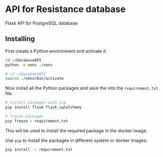 # API for Resistance database
 Flask API for PostgreSQL database

## Installing
First create a Python environment and activate it:

```bash
cd ~/DatabaseAPI
python -m venv ./venv

```

```bash
# cd ~/DatabaseAPI
source ./venv/bin/activate
```

Now install all the Python packages and save the into the `requirement.txt` file.

```bash
# install packages with pip
pip install flask flask_sqlalchemy

# freeze packages
pip freeze > requirement.txt
```

This will be used to install the required package in the docker image.

Use `pip` to install the packages in different system or docker images:

```bash
pip install -r requirement.txt
```